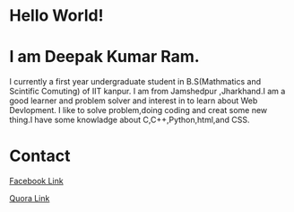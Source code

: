 # Hello World!
# I am Deepak Kumar Ram.



<DOCTYPE html>
  <html>
  <head>
    <title>
      Deepak
    </title>
    <body>
      <p>  I currently  a first year undergraduate student in B.S(Mathmatics and Scintific Comuting) of IIT kanpur.
           I am from Jamshedpur ,Jharkhand.I am a good learner and problem solver and interest in to learn about Web Devlopment.
           I like to solve problem,doing coding and creat some new thing.I have some knowladge about C,C++,Python,html,and CSS.
           </p>
      <h1>Contact </h1>
      <a href = "https://www.facebook.com/deepakkumar.ram.54922">Facebook Link</a>
      <p></p>
      <a href = "https://www.quora.com/profile/Deepak-Kumar-Ram-7"> Quora Link</a>
    </body>
  </head>
     
        
